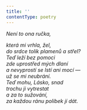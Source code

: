 ```yaml
---
title: ''
contentType: poetry
---
```


<section>

_Není to ona ručka,_

_která mi vrhla, žel,  
do srdce tolik plamenů a střel?  
Teď leží bez pomoci  
zde uprostřed mých dlaní  
a nevyprostí se lstí ani mocí —  
už se mi neubrání.  
Teď mohu, Lásko, snad  
trochu ji vytrestat  
a za to sužování,  
za každou ránu polibek jí dát._

</section>

